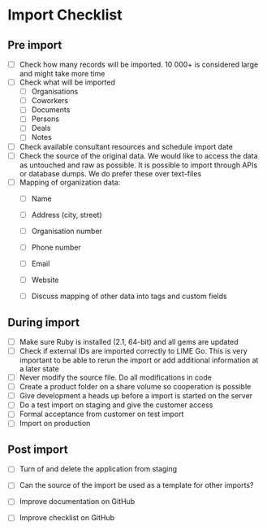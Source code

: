 # Import Checklist

## Pre import
- [ ] Check how many records will be imported. 10 000+ is considered large and might take more time
- [ ] Check what will be imported 
	- [ ] Organisations
	- [ ] Coworkers
	- [ ] Documents
	- [ ] Persons
	- [ ] Deals
	- [ ] Notes
- [ ] Check available consultant resources and schedule import date
- [ ] Check the source of the original data. We would like to access the data as untouched and raw as possible. It is possible to import through APIs or database dumps. We do prefer these over text-files
- [ ] Mapping of organization data: 
	- [ ] Name
	- [ ] Address (city, street)
	- [ ] Organisation number
	- [ ] Phone number
	- [ ] Email
	- [ ] Website
	- [ ] Discuss mapping of other data into tags and custom fields


## During import

 - [ ] Make sure Ruby is installed (2.1, 64-bit) and all gems are updated
- [ ] Check if external IDs are imported correctly to LIME Go. This is very important to be able to rerun the import or add additional information at a later state
 - [ ] Never modify the source file. Do all modifications in code
- [ ] Create a product folder on a share volume so cooperation is possible
- [ ] Give development a heads up before a import is started on the server
- [ ] Do a test import on staging and give the customer access
- [ ] Formal acceptance from customer on test import
- [ ] Import on production

## Post import
- [ ] Turn of and delete the application from staging
- [ ] Can the source of the import be used as a template for other imports? 
- [ ] Improve documentation on GitHub
- [ ] Improve checklist on GitHub

